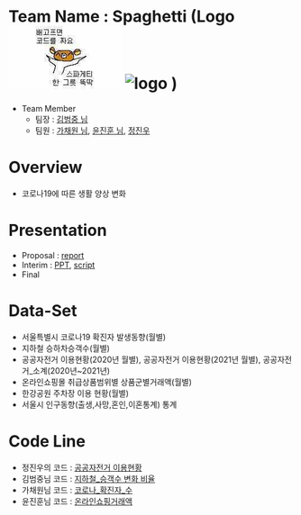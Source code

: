 # Team Name : Spaghetti (Logo ![logo](https://raw.githubusercontent.com/jinubot07/LikeLion_13th_DataCourse/main/08_PRJ_team_project/report/spaghetti_code.jpg) ![logo](https://user-images.githubusercontent.com/76489787/135559155-e76f058f-1798-490d-8cfa-4014e271bd72.jpg) )

* Team Member
  * 팀장 : [김범중 님](https://github.com/kbjung/LikeLion_13th_DataCourse/tree/main/TP01)
  * 팀원 : [가채원 님](https://github.com/chea12ya/2021_GA), [윤진훈 님](https://github.com/YoonJinhoon/LikeLion_13th_DataCourse), [정진우](https://github.com/jinubot07/LikeLion_13th_DataCourse/tree/main/08_PRJ_team_project)


# Overview
* 코로나19에 따른 생활 양상 변화

# Presentation
* Proposal : [report](https://github.com/jinubot07/LikeLion_13th_DataCourse/blob/main/08_PRJ_team_project/report/LikeLion_%ED%94%84%EB%A1%9C%EC%A0%9D%ED%8A%B8%EA%B3%84%ED%9A%8D%EC%84%9C.pdf)
* Interim : [PPT](https://github.com/jinubot07/LikeLion_13th_DataCourse/blob/main/08_PRJ_team_project/report/211001_%EC%A4%91%EA%B0%84%EB%B0%9C%ED%91%9C.pdf), [script](https://github.com/jinubot07/LikeLion_13th_DataCourse/blob/main/08_PRJ_team_project/report/%EB%B0%9C%ED%91%9C%EB%8C%80%EB%B3%B8ver0.7.txt)
* Final

# Data-Set
* 서울특별시 코로나19 확진자 발생동향(월별)
* 지하철 승하차승객수(월별)
* 공공자전거 이용현황(2020년 월별), 공공자전거 이용현황(2021년 월별), 공공자전거_소계(2020년~2021년)
* 온라인쇼핑몰 취급상품범위별 상품군별거래액(월별)
* 한강공원 주차장 이용 현황(월별)
* 서울시 인구동향(출생,사망,혼인,이혼통계) 통계

# Code Line
* 정진우의 코드 : [공공자전거 이용현황](jinubot07.github.90/LikeLion_13th_DataCourse/08_PRJ_team_project/code/정진우/Team_PRJ_bike20.html)
* 김범중님 코드 : [지하철_승객수 변화 비율](https://kbjung.github.io/LikeLion_13th_DataCourse/blob/main/08_PRJ_team_project/code/김범중/(김범중님)지하철월별_승하차인원_그래프.html)
* 가채원님 코드 : [코로나_확진자_수](jinubot07.github.90/LikeLion_13th_DataCourse/08_PRJ_team_project/code/가채원/(가채원님)월별%20코로나%20확진자%20변화율%20그래프.html)
* 윤진훈님 코드 : [온라인쇼핑거래액](jinubot07.github.90/LikeLion_13th_DataCourse/08_PRJ_team_project/code/윤진훈/(윤진훈님)Untitled10.html)
